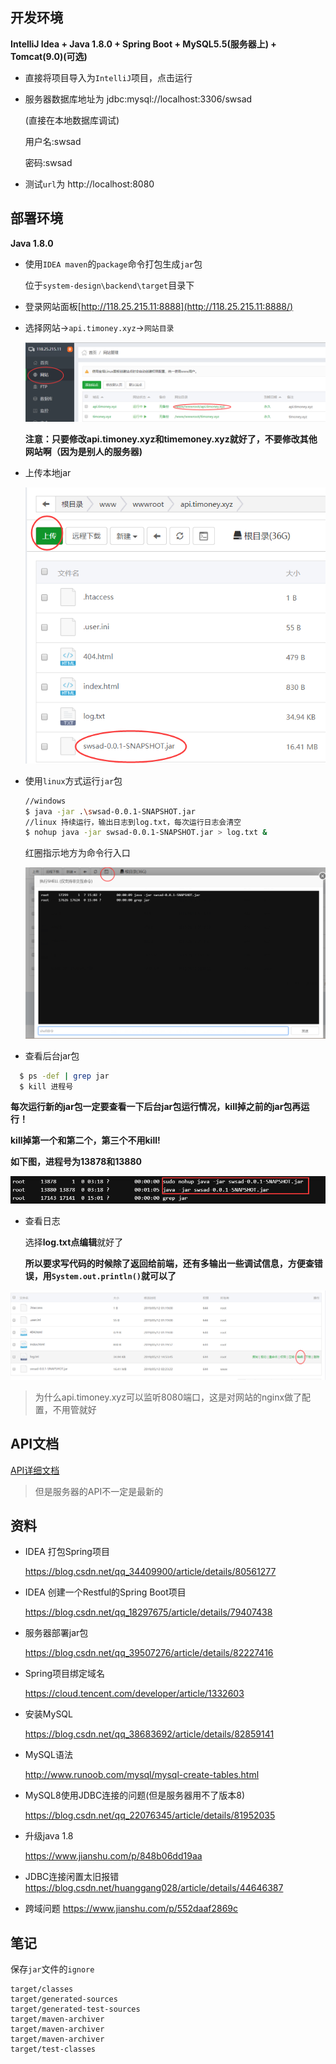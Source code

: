 ## 开发环境

**IntelliJ Idea + Java 1.8.0 + Spring Boot + MySQL5.5(服务器上) + Tomcat(9.0)(可选)** 

- 直接将项目导入为`IntelliJ`项目，点击运行

- 服务器数据库地址为 jdbc:mysql://localhost:3306/swsad
  
  (直接在本地数据库调试)
  
  用户名:swsad

  密码:swsad

- 测试`url`为 http://localhost:8080

## 部署环境

**Java 1.8.0**

- 使用`IDEA maven`的`package`命令打包生成`jar`包

  位于`system-design\backend\target`目录下

- 登录网站面板[http://118.25.215.11:8888](http://118.25.215.11:8888/)

- 选择网站->`api.timoney.xyz`->`网站目录`

  ![1557644282373](README/1557644282373.png)

  **注意：只要修改api.timoney.xyz和timemoney.xyz就好了，不要修改其他网站啊（因为是别人的服务器)**

- 上传本地jar

  ![1557644311214](README/1557644311214.png)

- 使用`linux`方式运行`jar`包

  ```bash
  //windows
  $ java -jar .\swsad-0.0.1-SNAPSHOT.jar 
  //linux 持续运行，输出日志到log.txt，每次运行日志会清空
  $ nohup java -jar swsad-0.0.1-SNAPSHOT.jar > log.txt &
  ```
  
  红圈指示地方为命令行入口
  
  ![1557644707702](README/1557644707702.png)
  
- 查看后台jar包

```bash
  $ ps -def | grep jar
  $ kill 进程号
```

**每次运行新的jar包一定要查看一下后台jar包运行情况，kill掉之前的jar包再运行！**

**kill掉第一个和第二个，第三个不用kill!**

**如下图，进程号为13878和13880**

![1557644516450](README/1557644516450.png)

- 查看日志

  选择**log.txt点编辑**就好了

  **所以要求写代码的时候除了返回给前端，还有多输出一些调试信息，方便查错误，用`System.out.println()`就可以了**

![1557644755604](README/1557644755604.png)

> 为什么api.timoney.xyz可以监听8080端口，这是对网站的nginx做了配置，不用管就好

## API文档

[API详细文档](https://documenter.getpostman.com/view/7006450/S1LzynKU?version=latest)

> 但是服务器的API不一定是最新的

## 资料

- IDEA 打包Spring项目

  <https://blog.csdn.net/qq_34409900/article/details/80561277>

- IDEA 创建一个Restful的Spring Boot项目

  <https://blog.csdn.net/qq_18297675/article/details/79407438>

- 服务器部署jar包

  <https://blog.csdn.net/qq_39507276/article/details/82227416>

- Spring项目绑定域名

  <https://cloud.tencent.com/developer/article/1332603>

- 安装MySQL

  <https://blog.csdn.net/qq_38683692/article/details/82859141>

- MySQL语法

  <http://www.runoob.com/mysql/mysql-create-tables.html>

- MySQL8使用JDBC连接的问题(但是服务器用不了版本8)

  <https://blog.csdn.net/qq_22076345/article/details/81952035>
  
- 升级java 1.8

  <https://www.jianshu.com/p/848b06dd19aa>
  
- JDBC连接闲置太旧报错
  <https://blog.csdn.net/huanggang028/article/details/44646387>

- 跨域问题
  <https://www.jianshu.com/p/552daaf2869c>
## 笔记

保存`jar`文件的`ignore`

```
target/classes
target/generated-sources
target/generated-test-sources
target/maven-archiver
target/maven-archiver
target/maven-archiver
target/test-classes
```

